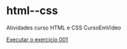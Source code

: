 # html--css
 Atividades curso HTML e CSS CursoEmVideo

 <a href= "https://diogoasc7.github.io/html---css/exercisios/ex001/index.html" target>Executar o exercicio 001</a>
